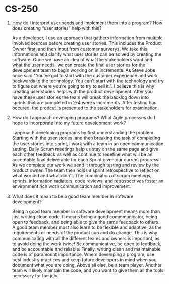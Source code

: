 # CS-250


1) How do I interpret user needs and implement them into a program? How does creating “user stories” help with this?

   As a developer, I use an approach that gathers information from multiple involved sources before creating user stories. This includes the Product Owner first, and then input from customer surverys. We take this informations and clarify what user stories can be solved by creating the software. Once we have an idea of what the stakeholders want and what the user needs, we can create the final user stories for the development team to begin working on in increments. As Steve Jobs once said "You've got to start with the customer experience and work backwards to the technology. You can't start with the technology and try to figure out where you're going to try to sell it.”. I believe this is why creating user stories helps with the product development. After you have these user stories the team will break the backlog down into sprints that are completed in 2-4 weeks increments. After testing has occured, the prodcut is presented to the stakeholders for examination.

2) How do I approach developing programs? What Agile processes do I hope to incorporate into my future development work?

   I approach developing programs by first understanding the problem. Starting with the user stories, and then breaking the task of completing the user stories into sprint, I work with a team in an open communication setting. Daily Scrum meetings help us stay on the same page and give each other feedback as well as continue to redefine what will be an acceptable final deliverable for each Sprint given our current progress. As we complete our work we send it through testing and review by the product owner. The team then holds a sprint retrospective to reflect on what worked and what didn't. The combination of scrum meetings, sprints, information radiators, code reviews, and retrospectives foster an environment rich woth communication and improvement.

3) What does it mean to be a good team member in software development?

   Being a good team member in software development means more than just writing clean code. It means being a good commmunicator, being open to feedback, and being able to give the same feedback to others. A good team member must also learn to be flexible and adaptive, as the requirements or needs of the product can and do change. This is why communicating with all the different teams and owners is important, as to avoid doing the work twice! Be communicative, be open to feedback, and be accountable and reliable. Finally, writing clean and maintainable code is of paramount importance. Whem developing a program, use best industry practices and keep future developers in mind when you document what you are doing. Above all else, be a team player. Another team will likely maintain the code, and you want to give them all the tools necessary for the job. 
